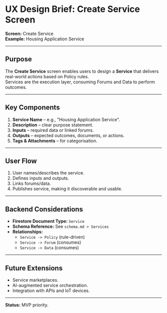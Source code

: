 # UX Design Brief: Create Service Screen

**Screen:** Create Service  
**Example:** Housing Application Service  

---

## Purpose
The **Create Service** screen enables users to design a **Service** that delivers real-world actions based on Policy rules.  
Services are the execution layer, consuming Forums and Data to perform outcomes.  

---

## Key Components
1. **Service Name** – e.g., "Housing Application Service".  
2. **Description** – clear purpose statement.  
3. **Inputs** – required data or linked forums.  
4. **Outputs** – expected outcomes, documents, or actions.  
5. **Tags & Attachments** – for categorisation.  

---

## User Flow
1. User names/describes the service.  
2. Defines inputs and outputs.  
3. Links forums/data.  
4. Publishes service, making it discoverable and usable.  

---

## Backend Considerations
- **Firestore Document Type:** `Service`  
- **Schema Reference:** See `schema.md > Services`  
- **Relationships:**  
  - `Service -> Policy` (rule-driven)  
  - `Service -> Forum` (consumes)  
  - `Service -> Data` (consumes)  

---

## Future Extensions
- Service marketplaces.  
- AI-augmented service orchestration.  
- Integration with APIs and IoT devices.  

---

**Status:** MVP priority.
